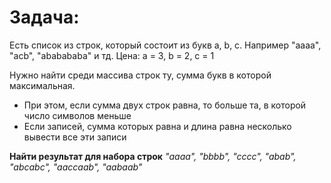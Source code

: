 # Задача:

Есть список из строк, который состоит из букв а, b, c.
Например "aaaa", "acb", "ababababa" и тд.
Цена: а = 3, b = 2, c = 1

Нужно найти среди массива строк ту, сумма букв в которой максимальная.
- При этом, если сумма двух строк равна, то больше та, в которой число символов меньше
- Если записей, сумма которых равна и длина равна несколько вывести все эти записи

**Найти результат для набора строк** _"aaaa", "bbbb", "cccc", "abab", "abcabc", "aaccaab", "aabaab"_